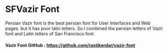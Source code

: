 # SFVazir Font


Persian Vazir font is the best persian font for User Interfaces and Web pages. but it has poor latin letters.
So I combined the persian letters of Vazir font and Latin letters of San Francisco font.

#### Vazir Font GitHub : https://github.com/rastikerdar/vazir-font
